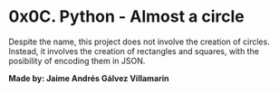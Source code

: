 # 0x0C. Python - Almost a circle

Despite the name, this project does not involve the creation of circles. Instead, it involves the creation of rectangles and squares, with the posibility of encoding them in JSON.

**Made by: Jaime Andrés Gálvez Villamarin**
